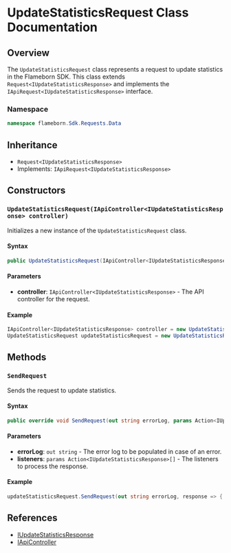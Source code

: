 
# UpdateStatisticsRequest Class Documentation

## Overview

The `UpdateStatisticsRequest` class represents a request to update statistics in the Flameborn SDK. This class extends `Request<IUpdateStatisticsResponse>` and implements the `IApiRequest<IUpdateStatisticsResponse>` interface.

### Namespace
```csharp
namespace flameborn.Sdk.Requests.Data
```

## Inheritance
- `Request<IUpdateStatisticsResponse>`
- Implements: `IApiRequest<IUpdateStatisticsResponse>`

## Constructors

### `UpdateStatisticsRequest(IApiController<IUpdateStatisticsResponse> controller)`

Initializes a new instance of the `UpdateStatisticsRequest` class.

#### Syntax
```csharp
public UpdateStatisticsRequest(IApiController<IUpdateStatisticsResponse> controller)
```

#### Parameters
- **controller**: `IApiController<IUpdateStatisticsResponse>` - The API controller for the request.

#### Example
```csharp
IApiController<IUpdateStatisticsResponse> controller = new UpdateStatisticsController();
UpdateStatisticsRequest updateStatisticsRequest = new UpdateStatisticsRequest(controller);
```

## Methods

### `SendRequest`

Sends the request to update statistics.

#### Syntax
```csharp
public override void SendRequest(out string errorLog, params Action<IUpdateStatisticsResponse>[] listeners);
```

#### Parameters
- **errorLog**: `out string` - The error log to be populated in case of an error.
- **listeners**: `params Action<IUpdateStatisticsResponse>[]` - The listeners to process the response.

#### Example
```csharp
updateStatisticsRequest.SendRequest(out string errorLog, response => { /* Handle response */ });
```

## References
- [IUpdateStatisticsResponse](https://gkhanc.github.io/flameborn-game/IUpdateStatisticsResponse)
- [IApiController](https://gkhanc.github.io/flameborn-game/IApiController)
